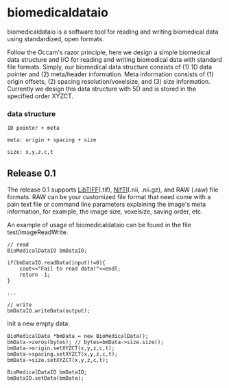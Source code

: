 # biomedicaldataio
biomedicaldataio is a software tool for reading and writing biomedical data using standardized, open formats.

Follow the Occam's razor principle, here we design a simple biomedical data structure and I/O for reading and writing biomedical data with standard file formats. Simply, our biomedical data structure consists of (1) 1D data pointer and (2) meta/header information. Meta information consists of (1) origin offsets, (2) spacing resolution/voxelsize, and (3) size information. Currently we design this data structure with 5D and is stored in the specified order XYZCT.

### data structure

```
1D pointer + meta

meta: origin + spacing + size

size: x,y,z,c,t
```

## Release 0.1
The release 0.1 supports [LibTIFF][](.tif), [NIfTI][](.nii, .nii.gz), and RAW (.raw) file formats. RAW can be your customized file format that need come with a pain text file or command line parameters explaining the image's meta information, for example, the image size, voxelsize, saving order, etc.

An example of usage of biomedicaldataio can be found in the file test/imageReadWrite.

```
// read
BioMedicalDataIO bmDataIO;

if(bmDataIO.readData(input)!=0){
    cout<<"Fail to read data!"<<endl;
    return -1;
}

...

// write
bmDataIO.writeData(output);

```

Init a new empty data:

```
BioMedicalData *bmData = new BioMedicalData();
bmData->zeros(bytes); // bytes=bmData->size.size();
bmData->origin.setXYZCT(x,y,z,c,t);
bmData->spacing.setXYZCT(x,y,z,c,t);
bmData->size.setXYZCT(x,y,z,c,t);

BioMedicalDataIO bmDataIO;
bmDataIO.setData(bmData);
```

##
[LibTIFF]: http://libtiff.maptools.org/
[NIfTI]: https://nifti.nimh.nih.gov/
